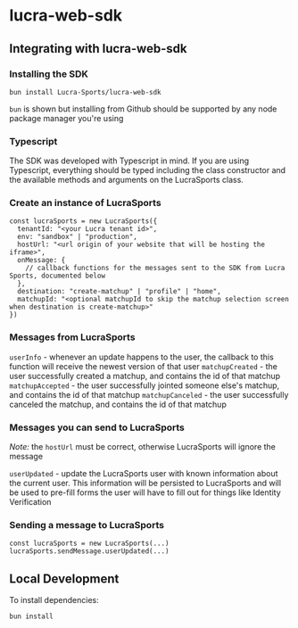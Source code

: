 # lucra-web-sdk

## Integrating with lucra-web-sdk

### Installing the SDK

```
bun install Lucra-Sports/lucra-web-sdk
```

`bun` is shown but installing from Github should be supported by any node package manager you're using

### Typescript

The SDK was developed with Typescript in mind. If you are using Typescript, everything should be typed including the class constructor and the available methods and arguments on the LucraSports class.

### Create an instance of LucraSports

```
const lucraSports = new LucraSports({
  tenantId: "<your Lucra tenant id>",
  env: "sandbox" | "production",
  hostUrl: "<url origin of your website that will be hosting the iframe>",
  onMessage: {
    // callback functions for the messages sent to the SDK from Lucra Sports, documented below
  },
  destination: "create-matchup" | "profile" | "home",
  matchupId: "<optional matchupId to skip the matchup selection screen when destination is create-matchup>"
})
```

### Messages from LucraSports

`userInfo` - whenever an update happens to the user, the callback to this function will receive the newest version of that user
`matchupCreated` - the user successfully created a matchup, and contains the id of that matchup
`matchupAccepted` - the user successfully jointed someone else's matchup, and contains the id of that matchup
`matchupCanceled` - the user successfully canceled the matchup, and contains the id of that matchup

### Messages you can send to LucraSports

_Note:_ the `hostUrl` must be correct, otherwise LucraSports will ignore the message

`userUpdated` - update the LucraSports user with known information about the current user. This information will be persisted to LucraSports and will be used to pre-fill forms the user will have to fill out for things like Identity Verification

### Sending a message to LucraSports

```
const lucraSports = new LucraSports(...)
lucraSports.sendMessage.userUpdated(...)
```

## Local Development

To install dependencies:

```bash
bun install
```
